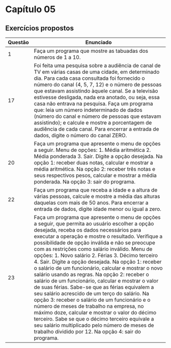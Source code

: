 # Capítulo 05
## Exercícios propostos
|Questão|Enunciado|
|-------|---------|
|1|Faça um programa que mostre as tabuadas dos números de 1 a 10.|
|17|Foi feita uma pesquisa sobre a audiência de canal de TV em várias casas de uma cidade, em determinado dia. Para cada casa consultada foi fornecido o número do canal (4, 5, 7, 12) e o número de pessoas que estavam assistindo àquele canal. Se a televisão estivesse desligada, nada era anotado, ou seja, essa casa não entrava na pesquisa. Faça um programa que: leia um número indeterminado de dados (número do canal e número de pessoas que estavam assistindo); e calcule e mostre a porcentagem de audiência de cada canal. Para encerrar a entrada de dados, digite o número do canal ZERO.|
|20|Faça um programa que apresente o menu de opções a seguir. Menu de opções: 1. Média aritmética 2. Média ponderada 3. Sair. Digite a opção desejada. Na opção 1: receber duas notas, calcular e mostrar a média aritmética. Na opção 2: receber três notas e seus respectivos pesos, calcular e mostrar a média ponderada. Na opção 3: sair do programa.|
|22|Faça um programa que receba a idade e a altura de várias pessoas, calcule e mostre a média das alturas daquelas com mais de 50 anos. Para encerrar a entrada de dados, digite idade menor ou igual a zero.|
|23|Faça um programa que apresente o menu de opções a seguir, que permita ao usuário escolher a opção desejada, receba os dados necessários para executar a operação e mostre o resultado. Verifique a possibilidade de opção inválida e não se preocupe com as restrições como salário inválido. Menu de opções: 1. Novo salário 2. Férias 3. Décimo terceiro 4. Sair. Digite a opção desejada. Na opção 1: receber o salário de um funcionário, calcular e mostrar o novo salário usando as regras. Na opção 2: receber o salário de um funcionário, calcular e mostrar o valor de suas férias. Sabe-se que as férias equivalem a seu salário acrescido de um terço do salário. Na opção 3: receber o salário de um funcionário e o número de meses de trabalho na empresa, no máximo doze, calcular e mostrar o valor do décimo terceiro. Sabe se que o décimo terceiro equivale a seu salário multiplicado pelo número de meses de trabalho dividido por 12. Na opção 4: sair do programa.|
